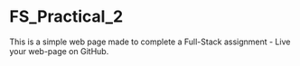 # FS_Practical_2
This is a simple web page made to complete a Full-Stack assignment - Live your web-page on GitHub.
